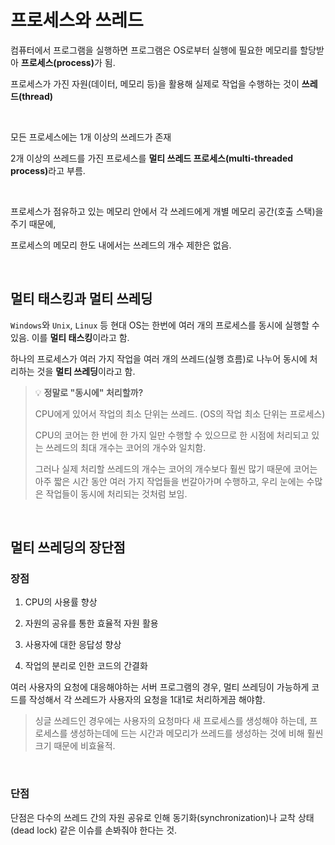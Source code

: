 # 프로세스와 쓰레드

컴퓨터에서 프로그램을 실행하면 프로그램은 OS로부터 실행에 필요한 메모리를 할당받아 <b>프로세스(process)</b>가 됨.

프로세스가 가진 자원(데이터, 메모리 등)을 활용해 실제로 작업을 수행하는 것이 <b>쓰레드(thread)</b>

&nbsp;

모든 프로세스에는 1개 이상의 쓰레드가 존재

2개 이상의 쓰레드를 가진 프로세스를 <b>멀티 쓰레드 프로세스(multi-threaded process)</b>라고 부름.

&nbsp;

프로세스가 점유하고 있는 메모리 안에서 각 쓰레드에게 개별 메모리 공간(호출 스택)을 주기 때문에,

프로세스의 메모리 한도 내에서는 쓰레드의 개수 제한은 없음.

&nbsp;

## 멀티 태스킹과 멀티 쓰레딩

`Windows`와 `Unix`, `Linux` 등 현대 OS는 한번에 여러 개의 프로세스를 동시에 실행할 수 있음. 이를 <b>멀티 태스킹</b>이라고 함.

하나의 프로세스가 여러 가지 작업을 여러 개의 쓰레드(실행 흐름)로 나누어 동시에 처리하는 것을 <b>멀티 쓰레딩</b>이라고 함.

> 💡 **정말로 "동시에" 처리할까?**
>
> CPU에게 있어서 작업의 최소 단위는 쓰레드. (OS의 작업 최소 단위는 프로세스)
>
> CPU의 코어는 한 번에 한 가지 일만 수행할 수 있으므로 한 시점에 처리되고 있는 쓰레드의 최대 개수는 코어의 개수와 일치함.
>
> 그러나 실제 처리할 쓰레드의 개수는 코어의 개수보다 훨씬 많기 때문에 코어는 아주 짧은 시간 동안 여러 가지 작업들을 번갈아가며 수행하고, 우리 눈에는 수많은 작업들이 동시에 처리되는 것처럼 보임.

&nbsp;

## 멀티 쓰레딩의 장단점

### 장점

1. CPU의 사용률 향상

2. 자원의 공유를 통한 효율적 자원 활용

3. 사용자에 대한 응답성 향상

4. 작업의 분리로 인한 코드의 간결화

여러 사용자의 요청에 대응해야하는 서버 프로그램의 경우, 멀티 쓰레딩이 가능하게 코드를 작성해서 각 쓰레드가 사용자의 요청을 1대1로 처리하게끔 해야함.

> 싱글 쓰레드인 경우에는 사용자의 요청마다 새 프로세스를 생성해야 하는데, 프로세스를 생성하는데에 드는 시간과 메모리가 쓰레드를 생성하는 것에 비해 훨씬 크기 때문에 비효율적.

&nbsp;

### 단점

단점은 다수의 쓰레드 간의 자원 공유로 인해 동기화(synchronization)나 교착 상태(dead lock) 같은 이슈를 손봐줘야 한다는 것.
